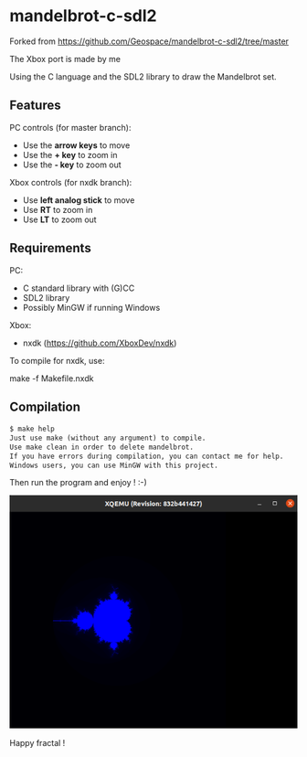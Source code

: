 # mandelbrot-c-sdl2

Forked from https://github.com/Geospace/mandelbrot-c-sdl2/tree/master

The Xbox port is made by me

Using the C language and the SDL2 library to draw the Mandelbrot set.

## Features

PC controls (for master branch):
* Use the **arrow keys** to move
* Use the **+ key** to zoom in
* Use the **- key** to zoom out

Xbox controls (for nxdk branch):

* Use **left analog stick** to move
* Use **RT** to zoom in
* Use **LT** to zoom out

## Requirements

PC:
* C standard library with (G)CC
* SDL2 library
* Possibly MinGW if running Windows

Xbox:
* nxdk (https://github.com/XboxDev/nxdk)

To compile for nxdk, use:

make -f Makefile.nxdk 

## Compilation

```
$ make help
Just use make (without any argument) to compile.
Use make clean in order to delete mandelbrot.
If you have errors during compilation, you can contact me for help.
Windows users, you can use MinGW with this project.
```

Then run the program and enjoy ! :-)

![screenshot](screenshotx.png "This is beautiful...")

Happy fractal !
